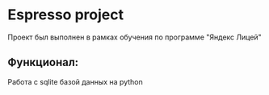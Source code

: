 # Espresso project
Проект был выполнен в рамках обучения по программе "Яндекс Лицей"
## Функционал:
Работа с sqlite базой данных на python
